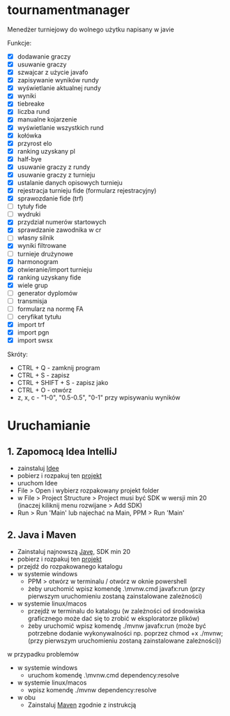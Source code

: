 # tournamentmanager

Menedżer turniejowy do wolnego użytku napisany w javie

Funkcje:
- [X] dodawanie graczy
- [X] usuwanie graczy
- [X] szwajcar z użycie javafo
- [X] zapisywanie wyników rundy
- [X] wyświetlanie aktualnej rundy
- [X] wyniki
- [X] tiebreake
- [X] liczba rund
- [X] manualne kojarzenie
- [X] wyświetlanie wszystkich rund
- [X] kołówka
- [X] przyrost elo
- [X] ranking uzyskany pl
- [X] half-bye
- [X] usuwanie graczy z rundy
- [X] usuwanie graczy z turnieju
- [X] ustalanie danych opisowych turnieju
- [X] rejestracja turnieju fide (formularz rejestracyjny)
- [X] sprawozdanie fide (trf)
- [ ] tytuły fide
- [ ] wydruki
- [X] przydział numerów startowych
- [X] sprawdzanie zawodnika w cr
- [ ] własny silnik
- [X] wyniki filtrowane
- [ ] turnieje drużynowe
- [X] harmonogram
- [X] otwieranie/import turnieju
- [X] ranking uzyskany fide
- [X] wiele grup
- [ ] generator dyplomów
- [ ] transmisja
- [ ] formularz na normę FA
- [ ] ceryfikat tytułu
- [X] import trf
- [X] import pgn
- [X] import swsx

Skróty:
- CTRL + Q - zamknij program
- CTRL + S - zapisz
- CTRL + SHIFT + S - zapisz jako
- CTRL + O - otwórz
- z, x, c - "1-0", "0.5-0.5", "0-1" przy wpisywaniu wyników

# Uruchamianie
## 1. Zapomocą Idea IntelliJ
- zainstaluj [Idee](https://www.jetbrains.com/idea/download/?section=windows)
- pobierz i rozpakuj ten [projekt](https://github.com/KulAndy/tournamentmanager/archive/refs/heads/master.zip)
- uruchom Idee
- File > Open i wybierz rozpakowany projekt folder
- w File > Project Structure > Project musi być SDK w wersji min 20 (inaczej kiliknij menu rozwijane > Add SDK)
- Run > Run 'Main' lub najechać na Main, PPM > Run 'Main'

## 2. Java i Maven
- Zainstaluj najnowszą [Javę](https://www.oracle.com/pl/java/technologies/downloads/), SDK min 20
- pobierz i rozpakuj ten [projekt](https://github.com/KulAndy/tournamentmanager/archive/refs/heads/master.zip)
- przejdź do rozpakowanego katalogu
- w systemie windows
  - PPM > otwórz w terminalu / otwórz w oknie powershell
  - żeby uruchomić wpisz komendę .\mvnw.cmd javafx:run (przy pierwszym uruchomieniu zostaną zainstalowane zależności)
- w systemie linux/macos
  - przejdż w terminalu do katalogu (w zależności od środowiska graficznego może dać się to zrobić w eksploratorze plików)
  - żeby uruchomić wpisz komendę ./mvnw javafx:run (może być potrzebne dodanie wykonywalności np. poprzez chmod +x ./mvnw; (przy pierwszym uruchomieniu zostaną zainstalowane zależności))

w przypadku problemów
- w systemie windows
  - uruchom komendę .\mvnw.cmd dependency:resolve
- w systemie linux/macos
  - wpisz komendę ./mvnw dependency:resolve
- w obu
  - Zainstaluj [Maven](https://maven.apache.org/download.cgi) zgodnie z instrukcją